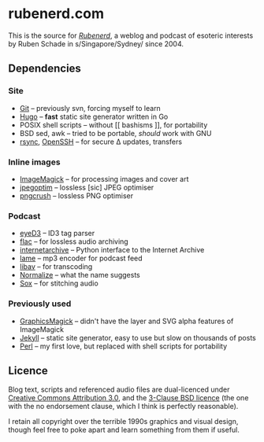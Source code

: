 # rubenerd.com

This is the source for *[Rubenerd](https://rubenerd.com)*, a weblog and podcast of esoteric interests by Ruben Schade in s/Singapore/Sydney/ since 2004.


## Dependencies

### Site
* [Git](https://git-scm.com/) – previously svn, forcing myself to learn
* [Hugo](http://gohugo.io) – **fast** static site generator written in Go
* POSIX shell scripts – without \[\[ bashisms \]\], for portability
* BSD sed, awk – tried to be portable, *should* work with GNU
* [rsync](https://rsync.samba.org/), [OpenSSH](http://www.openssh.com/) – for secure ∆ updates, transfers

### Inline images
* [ImageMagick](http://www.imagemagick.org) – for processing images and cover art
* [jpegoptim](https://github.com/tjko/jpegoptim) – lossless [sic] JPEG optimiser
* [pngcrush](http://pmt.sourceforge.net/pngcrush/) – lossless PNG optimiser

### Podcast
* [eyeD3](http://eyed3.nicfit.net/) – ID3 tag parser
* [flac](https://xiph.org/flac/) – for lossless audio archiving
* [internetarchive](https://github.com/jjjake/internetarchive) – Python interface to the Internet Archive
* [lame](http://lame.sourceforge.net/) – mp3 encoder for podcast feed
* [libav](https://libav.org/) – for transcoding
* [Normalize](http://normalize.nongnu.org/) – what the name suggests
* [Sox](http://sox.sourceforge.net/) – for stitching audio

### Previously used
* [GraphicsMagick](http://www.graphicsmagick.org/) – didn't have the layer and SVG alpha features of ImageMagick
* [Jekyll](http://jekyllrb.com) – static site generator, easy to use but slow on thousands of posts
* [Perl](http://perl.org) – my first love, but replaced with shell scripts for portability


## Licence
Blog text, scripts and referenced audio files are dual-licenced under [Creative Commons Attribution 3.0](https://creativecommons.org/licenses/by/3.0/), and the [3-Clause BSD licence](http://opensource.org/licenses/BSD-3-Clause) (the one with the no endorsement clause, which I think is perfectly reasonable).

I retain all copyright over the terrible 1990s graphics and visual design, though feel free to poke apart and learn something from them if useful.

